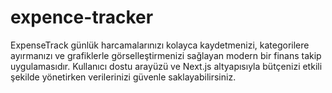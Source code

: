 # expence-tracker
ExpenseTrack günlük harcamalarınızı kolayca kaydetmenizi, kategorilere ayırmanızı ve grafiklerle görselleştirmenizi sağlayan modern bir finans takip uygulamasıdır. Kullanıcı dostu arayüzü ve Next.js altyapısıyla bütçenizi etkili şekilde yönetirken verilerinizi güvenle saklayabilirsiniz.
